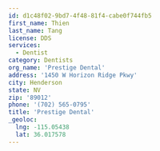 ```yaml
---
id: d1c48f02-9bd7-4f48-81f4-cabe0f744fb5
first_name: Thien
last_name: Tang
license: DDS
services:
  - Dentist
category: Dentists
org_name: 'Prestige Dental'
address: '1450 W Horizon Ridge Pkwy'
city: Henderson
state: NV
zip: '89012'
phone: '(702) 565-0795'
title: 'Prestige Dental'
_geoloc:
  lng: -115.05438
  lat: 36.017578
---
```

